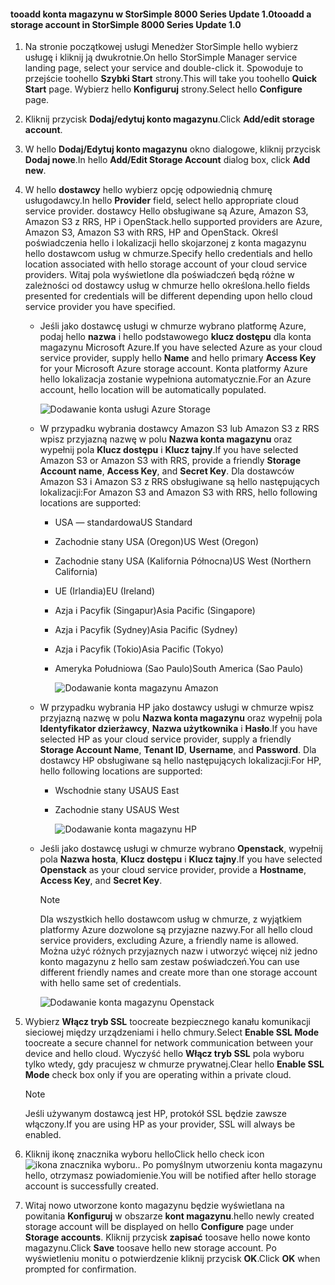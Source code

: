 <!--author=alkohli last changed: 9/17/15-->

#### <a name="tooadd-a-storage-account-in-storsimple-8000-series-update-10"></a><span data-ttu-id="d5794-101">tooadd konta magazynu w StorSimple 8000 Series Update 1.0</span><span class="sxs-lookup"><span data-stu-id="d5794-101">tooadd a storage account in StorSimple 8000 Series Update 1.0</span></span>
1. <span data-ttu-id="d5794-102">Na stronie początkowej usługi Menedżer StorSimple hello wybierz usługę i kliknij ją dwukrotnie.</span><span class="sxs-lookup"><span data-stu-id="d5794-102">On hello StorSimple Manager service landing page, select your service and double-click it.</span></span> <span data-ttu-id="d5794-103">Spowoduje to przejście toohello **Szybki Start** strony.</span><span class="sxs-lookup"><span data-stu-id="d5794-103">This will take you toohello **Quick Start** page.</span></span> <span data-ttu-id="d5794-104">Wybierz hello **Konfiguruj** strony.</span><span class="sxs-lookup"><span data-stu-id="d5794-104">Select hello **Configure** page.</span></span>
2. <span data-ttu-id="d5794-105">Kliknij przycisk **Dodaj/edytuj konto magazynu**.</span><span class="sxs-lookup"><span data-stu-id="d5794-105">Click **Add/edit storage account**.</span></span>
3. <span data-ttu-id="d5794-106">W hello **Dodaj/Edytuj konto magazynu** okno dialogowe, kliknij przycisk **Dodaj nowe**.</span><span class="sxs-lookup"><span data-stu-id="d5794-106">In hello **Add/Edit Storage Account** dialog box, click **Add new**.</span></span>
4. <span data-ttu-id="d5794-107">W hello **dostawcy** hello wybierz opcję odpowiednią chmurę usługodawcy.</span><span class="sxs-lookup"><span data-stu-id="d5794-107">In hello **Provider** field, select hello appropriate cloud service provider.</span></span> <span data-ttu-id="d5794-108">dostawcy Hello obsługiwane są Azure, Amazon S3, Amazon S3 z RRS, HP i OpenStack.</span><span class="sxs-lookup"><span data-stu-id="d5794-108">hello supported providers are Azure, Amazon S3, Amazon S3 with RRS, HP and OpenStack.</span></span> <span data-ttu-id="d5794-109">Określ poświadczenia hello i lokalizacji hello skojarzonej z konta magazynu hello dostawcom usług w chmurze.</span><span class="sxs-lookup"><span data-stu-id="d5794-109">Specify hello credentials and hello location associated with hello storage account of your cloud service providers.</span></span> <span data-ttu-id="d5794-110">Witaj pola wyświetlone dla poświadczeń będą różne w zależności od dostawcy usług w chmurze hello określona.</span><span class="sxs-lookup"><span data-stu-id="d5794-110">hello fields presented for credentials will be different depending upon hello cloud service provider you have specified.</span></span> 
   
   * <span data-ttu-id="d5794-111">Jeśli jako dostawcę usługi w chmurze wybrano platformę Azure, podaj hello **nazwa** i hello podstawowego **klucz dostępu** dla konta magazynu Microsoft Azure.</span><span class="sxs-lookup"><span data-stu-id="d5794-111">If you have selected Azure as your cloud service provider, supply hello **Name** and hello primary **Access Key** for your Microsoft Azure storage account.</span></span> <span data-ttu-id="d5794-112">Konta platformy Azure hello lokalizacja zostanie wypełniona automatycznie.</span><span class="sxs-lookup"><span data-stu-id="d5794-112">For an Azure account, hello location will be automatically populated.</span></span>
     
        ![Dodawanie konta usługi Azure Storage](./media/storsimple-configure-new-storage-account-u1/AddAzureStorageaccount-include.png)
   * <span data-ttu-id="d5794-114">W przypadku wybrania dostawcy Amazon S3 lub Amazon S3 z RRS wpisz przyjazną nazwę w polu **Nazwa konta magazynu** oraz wypełnij pola **Klucz dostępu** i **Klucz tajny**.</span><span class="sxs-lookup"><span data-stu-id="d5794-114">If you have selected Amazon S3 or Amazon S3 with RRS, provide a friendly **Storage Account name**, **Access Key**, and **Secret Key**.</span></span> <span data-ttu-id="d5794-115">Dla dostawców Amazon S3 i Amazon S3 z RRS obsługiwane są hello następujących lokalizacji:</span><span class="sxs-lookup"><span data-stu-id="d5794-115">For Amazon S3 and Amazon S3 with RRS, hello following locations are supported:</span></span>
     
     * <span data-ttu-id="d5794-116">USA — standardowa</span><span class="sxs-lookup"><span data-stu-id="d5794-116">US Standard</span></span>
     * <span data-ttu-id="d5794-117">Zachodnie stany USA (Oregon)</span><span class="sxs-lookup"><span data-stu-id="d5794-117">US West (Oregon)</span></span>
     * <span data-ttu-id="d5794-118">Zachodnie stany USA (Kalifornia Północna)</span><span class="sxs-lookup"><span data-stu-id="d5794-118">US West (Northern California)</span></span>
     * <span data-ttu-id="d5794-119">UE (Irlandia)</span><span class="sxs-lookup"><span data-stu-id="d5794-119">EU (Ireland)</span></span>
     * <span data-ttu-id="d5794-120">Azja i Pacyfik (Singapur)</span><span class="sxs-lookup"><span data-stu-id="d5794-120">Asia Pacific (Singapore)</span></span>
     * <span data-ttu-id="d5794-121">Azja i Pacyfik (Sydney)</span><span class="sxs-lookup"><span data-stu-id="d5794-121">Asia Pacific (Sydney)</span></span>
     * <span data-ttu-id="d5794-122">Azja i Pacyfik (Tokio)</span><span class="sxs-lookup"><span data-stu-id="d5794-122">Asia Pacific (Tokyo)</span></span>
     * <span data-ttu-id="d5794-123">Ameryka Południowa (Sao Paulo)</span><span class="sxs-lookup"><span data-stu-id="d5794-123">South America (Sao Paulo)</span></span>
       
       ![Dodawanie konta magazynu Amazon](./media/storsimple-configure-new-storage-account-u1/AddAmazonStorageaccount-include.png)
   * <span data-ttu-id="d5794-125">W przypadku wybrania HP jako dostawcy usługi w chmurze wpisz przyjazną nazwę w polu **Nazwa konta magazynu** oraz wypełnij pola **Identyfikator dzierżawcy**, **Nazwa użytkownika** i **Hasło**.</span><span class="sxs-lookup"><span data-stu-id="d5794-125">If you have selected HP as your cloud service provider, supply a friendly **Storage Account Name**, **Tenant ID**, **Username**, and **Password**.</span></span> <span data-ttu-id="d5794-126">Dla dostawcy HP obsługiwane są hello następujących lokalizacji:</span><span class="sxs-lookup"><span data-stu-id="d5794-126">For HP, hello following locations are supported:</span></span>
     
     * <span data-ttu-id="d5794-127">Wschodnie stany USA</span><span class="sxs-lookup"><span data-stu-id="d5794-127">US East</span></span>
     * <span data-ttu-id="d5794-128">Zachodnie stany USA</span><span class="sxs-lookup"><span data-stu-id="d5794-128">US West</span></span>
       
       ![Dodawanie konta magazynu HP](./media/storsimple-configure-new-storage-account-u1/AddHPStorageaccount-include.png)
   * <span data-ttu-id="d5794-130">Jeśli jako dostawcę usługi w chmurze wybrano **Openstack**, wypełnij pola **Nazwa hosta**, **Klucz dostępu** i **Klucz tajny**.</span><span class="sxs-lookup"><span data-stu-id="d5794-130">If you have selected **Openstack** as your cloud service provider, provide a **Hostname**, **Access Key**, and **Secret Key**.</span></span>
     
     > [!NOTE]
     > <span data-ttu-id="d5794-131">Dla wszystkich hello dostawcom usług w chmurze, z wyjątkiem platformy Azure dozwolone są przyjazne nazwy.</span><span class="sxs-lookup"><span data-stu-id="d5794-131">For all hello cloud service providers, excluding Azure, a friendly name is allowed.</span></span> <span data-ttu-id="d5794-132">Można użyć różnych przyjaznych nazw i utworzyć więcej niż jedno konto magazynu z hello sam zestaw poświadczeń.</span><span class="sxs-lookup"><span data-stu-id="d5794-132">You can use different friendly names and create more than one storage account with hello same set of credentials.</span></span>
     > 
     > 
     
        ![Dodawanie konta magazynu Openstack](./media/storsimple-configure-new-storage-account-u1/AddOpenstackStorageaccount-include.png)
5. <span data-ttu-id="d5794-134">Wybierz **Włącz tryb SSL** toocreate bezpiecznego kanału komunikacji sieciowej między urządzeniami i hello chmury.</span><span class="sxs-lookup"><span data-stu-id="d5794-134">Select **Enable SSL Mode** toocreate a secure channel for network communication between your device and hello cloud.</span></span> <span data-ttu-id="d5794-135">Wyczyść hello **Włącz tryb SSL** pola wyboru tylko wtedy, gdy pracujesz w chmurze prywatnej.</span><span class="sxs-lookup"><span data-stu-id="d5794-135">Clear hello **Enable SSL Mode** check box only if you are operating within a private cloud.</span></span>
   
   > [!NOTE]
   > <span data-ttu-id="d5794-136">Jeśli używanym dostawcą jest HP, protokół SSL będzie zawsze włączony.</span><span class="sxs-lookup"><span data-stu-id="d5794-136">If you are using HP as your provider, SSL will always be enabled.</span></span>
   > 
   > 
6. <span data-ttu-id="d5794-137">Kliknij ikonę znacznika wyboru hello</span><span class="sxs-lookup"><span data-stu-id="d5794-137">Click hello check icon</span></span> ![ikona znacznika wyboru](./media/storsimple-configure-new-storage-account/HCS_CheckIcon-include.png)<span data-ttu-id="d5794-139">.</span><span class="sxs-lookup"><span data-stu-id="d5794-139">.</span></span> <span data-ttu-id="d5794-140">Po pomyślnym utworzeniu konta magazynu hello, otrzymasz powiadomienie.</span><span class="sxs-lookup"><span data-stu-id="d5794-140">You will be notified after hello storage account is successfully created.</span></span>
7. <span data-ttu-id="d5794-141">Witaj nowo utworzone konto magazynu będzie wyświetlana na powitania **Konfiguruj** w obszarze **kont magazynu**.</span><span class="sxs-lookup"><span data-stu-id="d5794-141">hello newly created storage account will be displayed on hello **Configure** page under **Storage accounts**.</span></span> <span data-ttu-id="d5794-142">Kliknij przycisk **zapisać** toosave hello nowe konto magazynu.</span><span class="sxs-lookup"><span data-stu-id="d5794-142">Click **Save** toosave hello new storage account.</span></span> <span data-ttu-id="d5794-143">Po wyświetleniu monitu o potwierdzenie kliknij przycisk **OK**.</span><span class="sxs-lookup"><span data-stu-id="d5794-143">Click **OK** when prompted for confirmation.</span></span>

